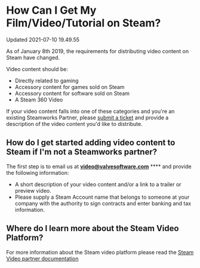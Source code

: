 # How Can I Get My Film/Video/Tutorial on Steam?
Updated 2021-07-10 19.49.55

As of January 8th 2019, the requirements for distributing video content on Steam have changed.  
  
Video content should be: 
* Directly related to gaming
* Accessory content for games sold on Steam
* Accessory content for software sold on Steam
* A Steam 360 Video

If your video content falls into one of these categories and you're an existing Steamworks Partner, please [submit a ticket](https://help.steampowered.com/en/wizard/HelpWithPublishing?issueid=924) and provide a description of the video content you'd like to distribute.  
  
  
## How do I get started adding video content to Steam if I'm not a Steamworks partner?
The first step is to email us at [**video@valvesoftware.com**](mailto:video@valvesoftware.com) **** and provide the following information:  
  

* A short description of your video content and/or a link to a trailer or preview video.
* Please supply a Steam Account name that belongs to someone at your company with the authority to sign contracts and enter banking and tax information.

    
## Where do I learn more about the Steam Video Platform?
For more information about the Steam video platform please read the [Steam Video partner documentation](https://partner.steamgames.com/doc/features/streaming_video)